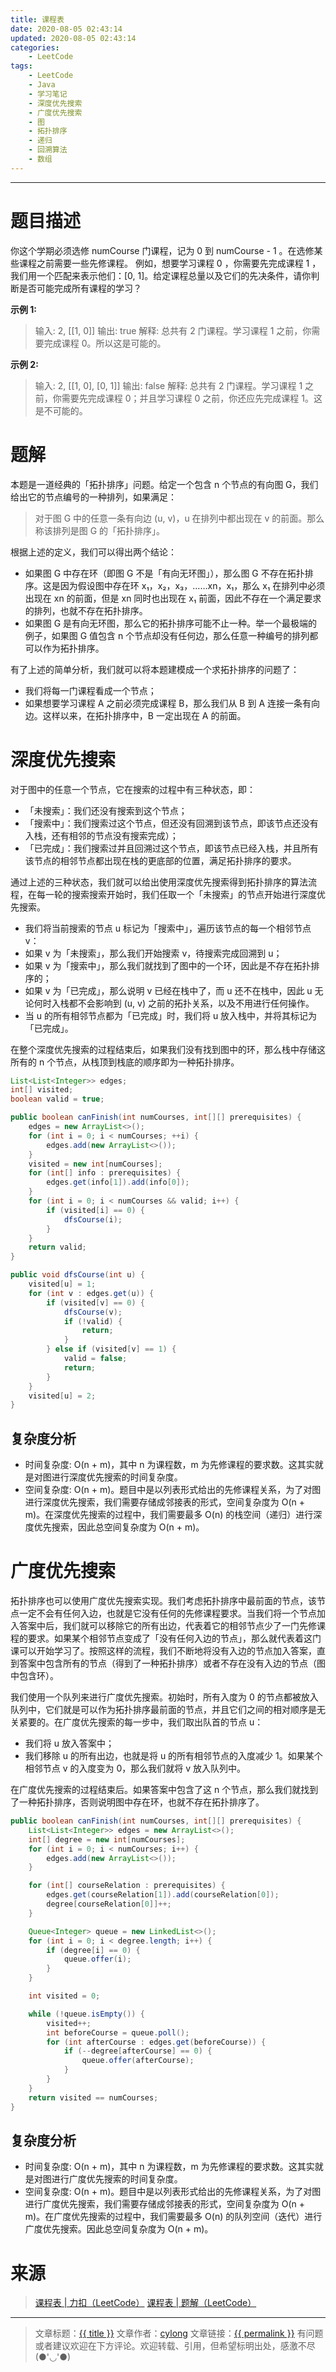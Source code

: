 ```yaml
---
title: 课程表
date: 2020-08-05 02:43:14
updated: 2020-08-05 02:43:14
categories:
    - LeetCode
tags:
    - LeetCode
    - Java
    - 学习笔记
    - 深度优先搜索
    - 广度优先搜索
    - 图
    - 拓扑排序
    - 递归
    - 回溯算法
    - 数组
---
```

---

# 题目描述

你这个学期必须选修 numCourse 门课程，记为 0 到 numCourse - 1 。在选修某些课程之前需要一些先修课程。 例如，想要学习课程 0 ，你需要先完成课程 1 ，我们用一个匹配来表示他们：[0, 1]。给定课程总量以及它们的先决条件，请你判断是否可能完成所有课程的学习？

**示例 1:**
> 输入: 2, [[1, 0]] 
> 输出: true
> 解释: 总共有 2 门课程。学习课程 1 之前，你需要完成课程 0。所以这是可能的。

**示例 2:**
> 输入: 2, [[1, 0], [0, 1]]
> 输出: false
> 解释: 总共有 2 门课程。学习课程 1 之前，你需要先完成​课程 0；并且学习课程 0 之前，你还应先完成课程 1。这是不可能的。

<!-- more -->

# 题解

本题是一道经典的「拓扑排序」问题。给定一个包含 n 个节点的有向图 G，我们给出它的节点编号的一种排列，如果满足：
> 对于图 G 中的任意一条有向边 (u, v)，u 在排列中都出现在 v 的前面。那么称该排列是图 G 的「拓扑排序」。

根据上述的定义，我们可以得出两个结论：
* 如果图 G 中存在环（即图 G 不是「有向无环图」），那么图 G 不存在拓扑排序。这是因为假设图中存在环 x₁，x₂，x₃，……xn，x₁，那么 x₁ 在排列中必须出现在 xn 的前面，但是 xn 同时也出现在 x₁ 前面，因此不存在一个满足要求的排列，也就不存在拓扑排序。
* 如果图 G 是有向无环图，那么它的拓扑排序可能不止一种。举一个最极端的例子，如果图 G 值包含 n 个节点却没有任何边，那么任意一种编号的排列都可以作为拓扑排序。

有了上述的简单分析，我们就可以将本题建模成一个求拓扑排序的问题了：
* 我们将每一门课程看成一个节点；
* 如果想要学习课程 A 之前必须完成课程 B，那么我们从 B 到 A 连接一条有向边。这样以来，在拓扑排序中，B 一定出现在 A 的前面。

# 深度优先搜索

对于图中的任意一个节点，它在搜索的过程中有三种状态，即：
* 「未搜索」：我们还没有搜索到这个节点；
* 「搜索中」：我们搜索过这个节点，但还没有回溯到该节点，即该节点还没有入栈，还有相邻的节点没有搜索完成）；
* 「已完成」：我们搜索过并且回溯过这个节点，即该节点已经入栈，并且所有该节点的相邻节点都出现在栈的更底部的位置，满足拓扑排序的要求。

通过上述的三种状态，我们就可以给出使用深度优先搜索得到拓扑排序的算法流程，在每一轮的搜索搜索开始时，我们任取一个「未搜索」的节点开始进行深度优先搜索。
* 我们将当前搜索的节点 u 标记为「搜索中」，遍历该节点的每一个相邻节点 v：
* 如果 v 为「未搜索」，那么我们开始搜索 v，待搜索完成回溯到 u；
* 如果 v 为「搜索中」，那么我们就找到了图中的一个环，因此是不存在拓扑排序的；
* 如果 v 为「已完成」，那么说明 v 已经在栈中了，而 u 还不在栈中，因此 u 无论何时入栈都不会影响到 (u, v) 之前的拓扑关系，以及不用进行任何操作。
* 当 u 的所有相邻节点都为「已完成」时，我们将 u 放入栈中，并将其标记为「已完成」。

在整个深度优先搜索的过程结束后，如果我们没有找到图中的环，那么栈中存储这所有的 n 个节点，从栈顶到栈底的顺序即为一种拓扑排序。

```java
List<List<Integer>> edges;
int[] visited;
boolean valid = true;

public boolean canFinish(int numCourses, int[][] prerequisites) {
    edges = new ArrayList<>();
    for (int i = 0; i < numCourses; ++i) {
        edges.add(new ArrayList<>());
    }
    visited = new int[numCourses];
    for (int[] info : prerequisites) {
        edges.get(info[1]).add(info[0]);
    }
    for (int i = 0; i < numCourses && valid; i++) {
        if (visited[i] == 0) {
            dfsCourse(i);
        }
    }
    return valid;
}

public void dfsCourse(int u) {
    visited[u] = 1;
    for (int v : edges.get(u)) {
        if (visited[v] == 0) {
            dfsCourse(v);
            if (!valid) {
                return;
            }
        } else if (visited[v] == 1) {
            valid = false;
            return;
        }
    }
    visited[u] = 2;
}
```

## 复杂度分析

* 时间复杂度: O(n + m)，其中 n 为课程数，m 为先修课程的要求数。这其实就是对图进行深度优先搜索的时间复杂度。
* 空间复杂度: O(n + m)。题目中是以列表形式给出的先修课程关系，为了对图进行深度优先搜索，我们需要存储成邻接表的形式，空间复杂度为 O(n + m)。在深度优先搜索的过程中，我们需要最多 O(n) 的栈空间（递归）进行深度优先搜索，因此总空间复杂度为 O(n + m)。

# 广度优先搜索

拓扑排序也可以使用广度优先搜索实现。我们考虑拓扑排序中最前面的节点，该节点一定不会有任何入边，也就是它没有任何的先修课程要求。当我们将一个节点加入答案中后，我们就可以移除它的所有出边，代表着它的相邻节点少了一门先修课程的要求。如果某个相邻节点变成了「没有任何入边的节点」，那么就代表着这门课可以开始学习了。按照这样的流程，我们不断地将没有入边的节点加入答案，直到答案中包含所有的节点（得到了一种拓扑排序）或者不存在没有入边的节点（图中包含环）。

我们使用一个队列来进行广度优先搜索。初始时，所有入度为 0 的节点都被放入队列中，它们就是可以作为拓扑排序最前面的节点，并且它们之间的相对顺序是无关紧要的。在广度优先搜索的每一步中，我们取出队首的节点 u：
* 我们将 u 放入答案中；
* 我们移除 u 的所有出边，也就是将 u 的所有相邻节点的入度减少 1。如果某个相邻节点 v 的入度变为 0，那么我们就将 v 放入队列中。

在广度优先搜索的过程结束后。如果答案中包含了这 n 个节点，那么我们就找到了一种拓扑排序，否则说明图中存在环，也就不存在拓扑排序了。

```java
public boolean canFinish(int numCourses, int[][] prerequisites) {
    List<List<Integer>> edges = new ArrayList<>();
    int[] degree = new int[numCourses];
    for (int i = 0; i < numCourses; i++) {
        edges.add(new ArrayList<>());
    }

    for (int[] courseRelation : prerequisites) {
        edges.get(courseRelation[1]).add(courseRelation[0]);
        degree[courseRelation[0]]++;
    }

    Queue<Integer> queue = new LinkedList<>();
    for (int i = 0; i < degree.length; i++) {
        if (degree[i] == 0) {
            queue.offer(i);
        }
    }

    int visited = 0;

    while (!queue.isEmpty()) {
        visited++;
        int beforeCourse = queue.poll();
        for (int afterCourse : edges.get(beforeCourse)) {
            if (--degree[afterCourse] == 0) {
                queue.offer(afterCourse);
            }
        }
    }
    return visited == numCourses;
}
```

## 复杂度分析

* 时间复杂度: O(n + m)，其中 n 为课程数，m 为先修课程的要求数。这其实就是对图进行广度优先搜索的时间复杂度。
* 空间复杂度: O(n + m)。题目中是以列表形式给出的先修课程关系，为了对图进行广度优先搜索，我们需要存储成邻接表的形式，空间复杂度为 O(n + m)。在广度优先搜索的过程中，我们需要最多 O(n) 的队列空间（迭代）进行广度优先搜索。因此总空间复杂度为 O(n + m)。

# 来源

> [课程表 | 力扣（LeetCode）][1]
> [课程表 | 题解（LeetCode）][2]
                  
---

> 文章标题：<a href='{{ permalink }}' title='{{ title }}' >{{ title }}</a>
> 文章作者：[cylong](http://www.cylong.com/about/ "cylong")
> 文章链接：<a href='{{ permalink }}' title='{{ title }}' >{{ permalink }}</a>
> 有问题或者建议欢迎在下方评论。欢迎转载、引用，但希望标明出处，感激不尽(●'◡'●)

[1]: https://leetcode-cn.com/problems/course-schedule/ "课程表 | 力扣（LeetCode）"
[2]: https://leetcode-cn.com/problems/course-schedule/solution/ke-cheng-biao-by-leetcode-solution/ "课程表 | 题解（LeetCode）"
